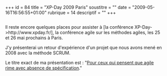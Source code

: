 +++
id = 84
title = "XP-Day 2009 Paris"
soustitre = ""
date = "2009-05-16T16:56:55+01:00"
rubrique = 14
descriptif = ""
+++

<h2></h2>
Il reste encore quelques places pour assister à [la conférence XP-Day->http://www.xpday.fr/], la conférence agile sur les méthodes agiles, les 25 et 26 mai prochains à Paris.


J'y présenterai un retour d'expérience d'un projet que nous avons mené en 2008 avec la méthode SCRUM.

Le titre exact de ma présentation est : "[Pour ceux qui pensent que agile rime avec absence de spécification](http://xpday.fr/programme#PourCeuxQuiPensentQueAgileRimeAvecAbsenceDeSpecification)."